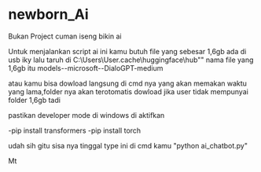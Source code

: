 # newborn_Ai
Bukan Project cuman iseng bikin ai 


Untuk menjalankan script ai ini kamu butuh file yang sebesar 1,6gb ada di usb iky lalu taruh di C:\Users\User\.cache\huggingface\hub\""
nama file yang 1,6gb itu models--microsoft--DialoGPT-medium

atau kamu bisa dowload langsung di cmd nya yang akan memakan waktu yang lama,folder nya akan terotomatis 
dowload jika user tidak mempunyai folder 1,6gb tadi
 
pastikan developer mode di windows di aktifkan

-pip install transformers
-pip install torch

udah sih gitu sisa nya tinggal type ini di cmd kamu "python ai_chatbot.py"

Mt
